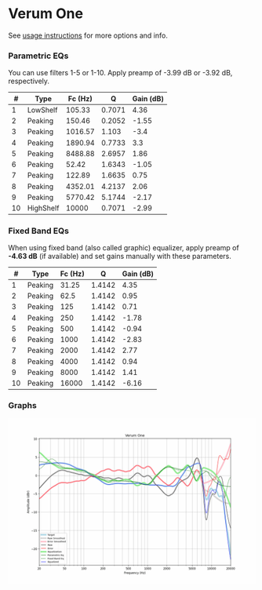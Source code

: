 # Verum One
See [usage instructions](https://github.com/jaakkopasanen/AutoEq#usage) for more options and info.

### Parametric EQs
You can use filters 1-5 or 1-10. Apply preamp of -3.99 dB or -3.92 dB, respectively.

|   # | Type      |   Fc (Hz) |      Q |   Gain (dB) |
|-----|-----------|-----------|--------|-------------|
|   1 | LowShelf  |    105.33 | 0.7071 |        4.36 |
|   2 | Peaking   |    150.46 | 0.2052 |       -1.55 |
|   3 | Peaking   |   1016.57 | 1.103  |       -3.4  |
|   4 | Peaking   |   1890.94 | 0.7733 |        3.3  |
|   5 | Peaking   |   8488.88 | 2.6957 |        1.86 |
|   6 | Peaking   |     52.42 | 1.6343 |       -1.05 |
|   7 | Peaking   |    122.89 | 1.6635 |        0.75 |
|   8 | Peaking   |   4352.01 | 4.2137 |        2.06 |
|   9 | Peaking   |   5770.42 | 5.1744 |       -2.17 |
|  10 | HighShelf |  10000    | 0.7071 |       -2.99 |

### Fixed Band EQs
When using fixed band (also called graphic) equalizer, apply preamp of **-4.63 dB** (if available) and set gains manually with these parameters.

|   # | Type    |   Fc (Hz) |      Q |   Gain (dB) |
|-----|---------|-----------|--------|-------------|
|   1 | Peaking |     31.25 | 1.4142 |        4.35 |
|   2 | Peaking |     62.5  | 1.4142 |        0.95 |
|   3 | Peaking |    125    | 1.4142 |        0.71 |
|   4 | Peaking |    250    | 1.4142 |       -1.78 |
|   5 | Peaking |    500    | 1.4142 |       -0.94 |
|   6 | Peaking |   1000    | 1.4142 |       -2.83 |
|   7 | Peaking |   2000    | 1.4142 |        2.77 |
|   8 | Peaking |   4000    | 1.4142 |        0.94 |
|   9 | Peaking |   8000    | 1.4142 |        1.41 |
|  10 | Peaking |  16000    | 1.4142 |       -6.16 |

### Graphs
![](./Verum%20One.png)
